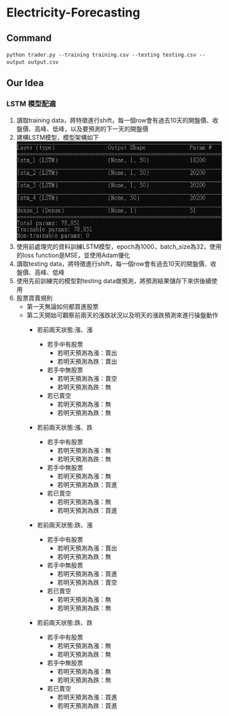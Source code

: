 # Electricity-Forecasting
## Command 
`python trader.py --training training.csv --testing testing.csv --output output.csv`

## Our Idea
### LSTM 模型配適
1. 讀取training data，將特徵進行shift，每一個row會有過去10天的開盤價、收盤價、高峰、低峰，以及要預測的下一天的開盤價
2. 建構LSTM模型，模型架構如下
![](./src/model.jpg)
3. 使用前處理完的資料訓練LSTM模型，epoch為1000，batch_size為32，使用的loss function是MSE，並使用Adam優化
4. 讀取testing data，將特徵進行shift，每一個row會有過去10天的開盤價、收盤價、高峰、低峰
5. 使用先前訓練完的模型對testing data做預測，將預測結果儲存下來供後續使用
6. 股票買賣規則
	* 第一天無論如何都買進股票
	* 第二天開始可觀察前兩天的漲跌狀況以及明天的漲跌預測來進行操盤動作
		* 若前兩天狀態:漲、漲
			* 若手中有股票
				* 若明天預測為漲：賣出
				* 若明天預測為跌：賣出
			* 若手中無股票
				* 若明天預測為漲：賣空
				* 若明天預測為跌：無
			* 若已賣空
				* 若明天預測為漲：無
				* 若明天預測為跌：無
				
		* 若前兩天狀態:漲、跌
			* 若手中有股票
				* 若明天預測為漲：無
				* 若明天預測為跌：無
			* 若手中無股票
				* 若明天預測為漲：無
				* 若明天預測為跌：買進
			* 若已賣空
				* 若明天預測為漲：無
				* 若明天預測為跌：買進

		* 若前兩天狀態:跌、漲
			* 若手中有股票
				* 若明天預測為漲：賣出
				* 若明天預測為跌：無
			* 若手中無股票
				* 若明天預測為漲：買進
				* 若明天預測為跌：賣空
			* 若已賣空
				* 若明天預測為漲：無
				* 若明天預測為跌：無
				
		* 若前兩天狀態:跌、跌
			* 若手中有股票
				* 若明天預測為漲：無
				* 若明天預測為跌：無
			* 若手中無股票
				* 若明天預測為漲：無
				* 若明天預測為跌：無
			* 若已賣空
				* 若明天預測為漲：買進
				* 若明天預測為跌：買進
